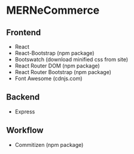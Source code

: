 # MERNeCommerce

## Frontend

- React
- React-Bootstrap (npm package)
- Bootswatch (download minified css from site)
- React Router DOM (npm package)
- React Router Bootstrap (npm package)
- Font Awesome (cdnjs.com)

## Backend

- Express

## Workflow

- Commitizen (npm package)

